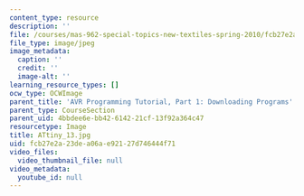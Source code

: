 ```yaml
---
content_type: resource
description: ''
file: /courses/mas-962-special-topics-new-textiles-spring-2010/fcb27e2a23dea06ae92127d746444f71_ATtiny_13.jpg
file_type: image/jpeg
image_metadata:
  caption: ''
  credit: ''
  image-alt: ''
learning_resource_types: []
ocw_type: OCWImage
parent_title: 'AVR Programming Tutorial, Part 1: Downloading Programs'
parent_type: CourseSection
parent_uid: 4bbdee6e-bb42-6142-21cf-13f92a364c47
resourcetype: Image
title: ATtiny_13.jpg
uid: fcb27e2a-23de-a06a-e921-27d746444f71
video_files:
  video_thumbnail_file: null
video_metadata:
  youtube_id: null
---
```

